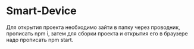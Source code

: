 # Smart-Device
Для открытия проекта необходимо зайти в папку через проводник, прописать npm i, затем для сборки проекта и открытия его в браузере надо прописать npm start.
